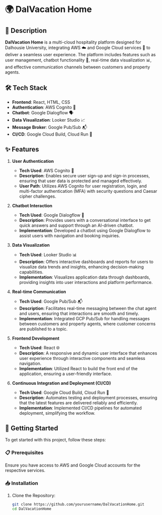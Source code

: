 # 🌍 DalVacation Home

## 📜 Description

**DalVacation Home** is a multi-cloud hospitality platform designed for Dalhousie University, integrating AWS ☁️ and Google Cloud services 🌈 to deliver a seamless user experience. The platform includes features such as user management, chatbot functionality 🤖, real-time data visualization 📊, and effective communication channels between customers and property agents.

## 🛠️ Tech Stack

- **Frontend**: React, HTML, CSS
- **Authentication**: AWS Cognito 🔑
- **Chatbot**: Google Dialogflow 🗣️
- **Data Visualization**: Looker Studio 📈
- **Message Broker**: Google Pub/Sub 📬
- **CI/CD**: Google Cloud Build, Cloud Run 🚀

## ✨ Features

1. **User Authentication**
   - **Tech Used**: AWS Cognito 🔑
   - **Description**: Enables secure user sign-up and sign-in processes, ensuring that user data is protected and managed effectively.
   - **User Path**: Utilizes AWS Cognito for user registration, login, and multi-factor authentication (MFA) with security questions and Caesar cipher challenges.

2. **Chatbot Interaction**
   - **Tech Used**: Google Dialogflow 🤖
   - **Description**: Provides users with a conversational interface to get quick answers and support through an AI-driven chatbot.
   - **Implementation**: Developed a chatbot using Google Dialogflow to assist users with navigation and booking inquiries.

3. **Data Visualization**
   - **Tech Used**: Looker Studio 📊
   - **Description**: Offers interactive dashboards and reports for users to visualize data trends and insights, enhancing decision-making capabilities.
   - **Implementation**: Visualizes application data through dashboards, providing insights into user interactions and platform performance.

4. **Real-time Communication**
   - **Tech Used**: Google Pub/Sub 📬
   - **Description**: Facilitates real-time messaging between the chat agent and users, ensuring that interactions are smooth and timely.
   - **Implementation**: Integrated GCP Pub/Sub for handling messages between customers and property agents, where customer concerns are published to a topic.

5. **Frontend Development**
   - **Tech Used**: React 🌐
   - **Description**: A responsive and dynamic user interface that enhances user experience through interactive components and seamless navigation.
   - **Implementation**: Utilized React to build the front end of the application, ensuring a user-friendly interface.

6. **Continuous Integration and Deployment (CI/CD)**
   - **Tech Used**: Google Cloud Build, Cloud Run 🚀
   - **Description**: Automates testing and deployment processes, ensuring that the latest features are delivered reliably and efficiently.
   - **Implementation**: Implemented CI/CD pipelines for automated deployment, simplifying the workflow.

## 🚀 Getting Started

To get started with this project, follow these steps:

### 📋 Prerequisites

Ensure you have access to AWS and Google Cloud accounts for the respective services. 

### 📥 Installation

1. Clone the Repository:
   ```bash
   git clone https://github.com/yourusername/DalVacationHome.git
   cd DalVacationHome
